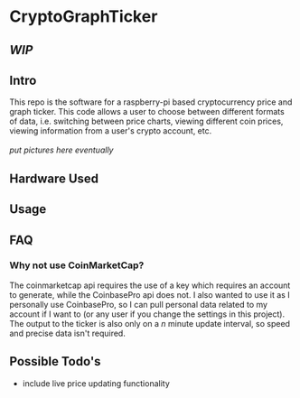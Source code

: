 # CryptoGraphTicker
## *WIP*
## Intro
This repo is the software for a raspberry-pi based cryptocurrency price and graph ticker. This code allows a user to
choose between different formats of data, i.e. switching between price charts, viewing different coin prices, viewing
information from a user's crypto account, etc.  
<br>*put pictures here eventually*

## Hardware Used

## Usage

## FAQ
### Why not use CoinMarketCap?
The coinmarketcap api requires the use of a key which requires an account to generate, while the CoinbasePro api does 
not. I also wanted to use it as I personally use CoinbasePro, so I can pull personal data related to my account if
I want to (or any user if you change the settings in this project). The output to the ticker is also only on a *n* minute
update interval, so speed and precise data isn't required.

## Possible Todo's
- include live price updating functionality 